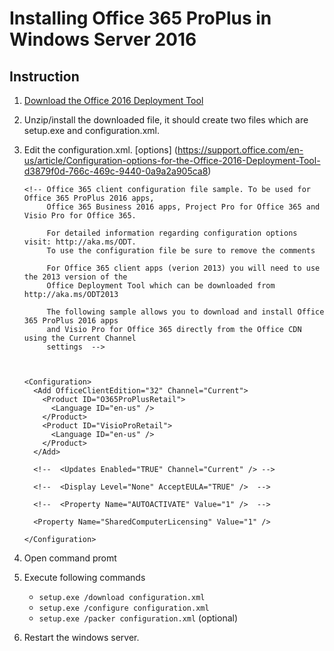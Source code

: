 # Installing Office 365 ProPlus in Windows Server 2016

## Instruction

1. [Download the Office 2016 Deployment Tool](https://support.office.com/en-us/article/Overview-of-the-Office-2016-Deployment-Tool-bb5b62d9-1168-47e9-9d54-15a958acfcca?ui=en-US&rs=en-US&ad=US)

2. Unzip/install the downloaded file, it should create two files which are setup.exe and configuration.xml.

3. Edit the configuration.xml. [options] (https://support.office.com/en-us/article/Configuration-options-for-the-Office-2016-Deployment-Tool-d3879f0d-766c-469c-9440-0a9a2a905ca8)

	```
	<!-- Office 365 client configuration file sample. To be used for Office 365 ProPlus 2016 apps, 
	     Office 365 Business 2016 apps, Project Pro for Office 365 and Visio Pro for Office 365. 
	
	     For detailed information regarding configuration options visit: http://aka.ms/ODT. 
	     To use the configuration file be sure to remove the comments
	
	     For Office 365 client apps (verion 2013) you will need to use the 2013 version of the 
	     Office Deployment Tool which can be downloaded from http://aka.ms/ODT2013
	
	     The following sample allows you to download and install Office 365 ProPlus 2016 apps 
	     and Visio Pro for Office 365 directly from the Office CDN using the Current Channel
	     settings  -->
	
	
	
	<Configuration>
	  <Add OfficeClientEdition="32" Channel="Current">
	    <Product ID="O365ProPlusRetail">
	      <Language ID="en-us" />
	    </Product>
	    <Product ID="VisioProRetail">
	      <Language ID="en-us" />
	    </Product>
	  </Add>
	
	  <!--  <Updates Enabled="TRUE" Channel="Current" /> -->
	
	  <!--  <Display Level="None" AcceptEULA="TRUE" />  -->
	
	  <!--  <Property Name="AUTOACTIVATE" Value="1" />  -->
	
	  <Property Name="SharedComputerLicensing" Value="1" />
	
	</Configuration>
	```

4. Open command promt
5. Execute following commands
	- `setup.exe /download configuration.xml`
	- `setup.exe /configure configuration.xml`
	- `setup.exe /packer configuration.xml` (optional)

6. Restart the windows server.
